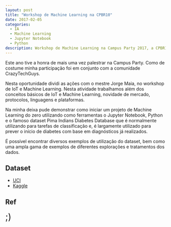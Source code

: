 ```yaml
---
layout: post
title: "Workshop de Machine Learning na CPBR10"
date: 2017-02-05
categories:
  - IA
  - Machine Learning
  - Jupyter Notebook
  - Python
description: Workshop de Machine Learning na Campus Party 2017, a CPBR10. Este ano tive a honra de mais uma vez palestrar na Campus Party. Na minha deixa pude demonstrar como iniciar um projeto de Machine Learning do zero utilizando como ferramentas o Jupyter Notebook, Python e o famoso dataset Pima Indians Diabetes Database.
---
```


Este ano tive a honra de mais uma vez palestrar na Campus Party. Como de costume minha participação foi em conjunto com a comunidade CrazyTechGuys.

Nesta oportunidade dividi as ações com o mestre Jorge Maia, no workshop de IoT e Machine Learning. Nesta atividade trabalhamos além dos conceitos básicos de IoT e Machine Learning, novidade de mercado, protocolos, linguagens e plataformas.

Na minha deixa pude demonstrar como iniciar um projeto de Machine Learning do zero utilizando como ferramentas o Jupyter Notebook, Python e o famoso dataset Pima Indians Diabetes Database que é normalmente utilizando para tarefas de classificação e, é largamente utilizado para prever o início de diabetes com base em diagnósticos já realizados.

É possível encontrar diversos exemplos de utilização do dataset, bem como uma ampla gama de exemplos de diferentes explorações e tratamentos dos dados.


## Dataset
* [UCI](https://archive.ics.uci.edu/ml/datasets/Pima+Indians+Diabetes)
* [Kaggle](https://www.kaggle.com/uciml/pima-indians-diabetes-database)


## Ref

<span style="font-size: 2em;">;)<span>
